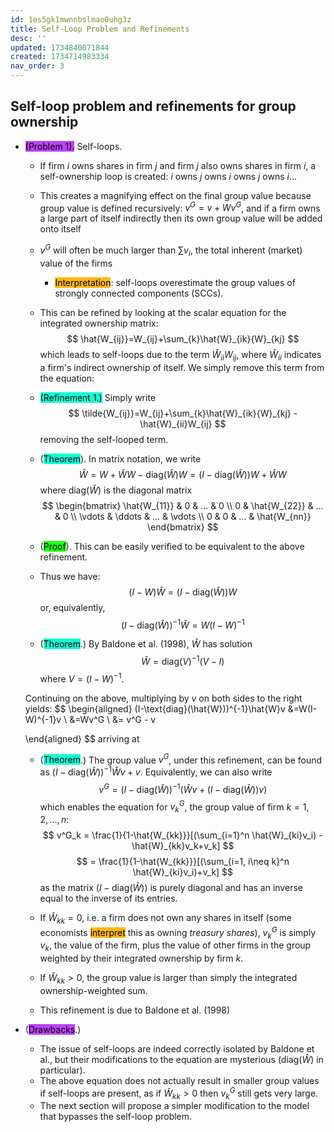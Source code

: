 ```yaml
---
id: 1es5gk1mwnnbslmao0uhg3z
title: Self-Loop Problem and Refinements
desc: ''
updated: 1734840071844
created: 1734714983334
nav_order: 3
---
```

## Self-loop problem and refinements for group ownership

- <span style="background-color: #bc42f5; color: black;">(Problem 1).</span> Self-loops.
    - If firm $i$ owns shares in firm $j$ and firm $j$ also owns shares in firm $i$, a self-ownership loop is created: $i$ owns $j$ owns $i$ owns $j$ owns $i$...
    - This creates a magnifying effect on the final group value because group value is defined recursively: $v^G=v+Wv^G$, and if a firm owns a large part of itself indirectly then its own group value will be added onto itself
    - $v^G$ will often be much larger than $\sum v_i$, the total inherent (market) value of the firms
        - <span style="background-color: #ffb812; color: black;">Interpretation</span>: self-loops overestimate the group values of strongly connected components (SCCs).
    - This can be refined by looking at the scalar equation for the integrated ownership matrix:
    $$
    \hat{W_{ij}}=W_{ij}+\sum_{k}\hat{W}_{ik}{W}_{kj}
    $$
    which leads to self-loops due to the term $\hat{W}_{ii}W_{ij}$, where $\hat{W}_{ii}$ indicates a firm's indirect ownership of itself. We simply remove this term from the equation:
    
    - <span style="background-color: #12ffd7; color: black;">(Refinement 1.)</span> Simply write 
    $$
    \tilde{W_{ij}}=W_{ij}+\sum_{k}\hat{W}_{ik}{W}_{kj} -\hat{W}_{ii}W_{ij}
    $$
    removing the self-looped term. 
    - (<span style="background-color: #12ffd7; color: black;">Theorem</span>). In matrix notation, we write 
    $$\hat{W}=W+\hat{W}W-\text{diag}(\hat{W})W=(I-\text{diag}(\hat{W}))W+\hat{W}W$$
    where $\text{diag}(\hat{W})$ is the diagonal matrix
    $$
    \begin{bmatrix}
    \hat{W_{11}} & 0 & ... & 0 \\
    0 & \hat{W_{22}} & ... & 0 \\
    \vdots & \ddots & ... & \vdots \\
    0 & 0 & ... & \hat{W_{nn}}
    \end{bmatrix}
    $$
    - (<span style="background-color: #1eff12; color: black;">Proof</span>). This can be easily verified to be equivalent to the above refinement. 
    - Thus we have:
    $$
    (I-W)\hat{W}=(I-\text{diag}(\hat{W}))W
    $$
    or, equivalently,
    $$
    (I-\text{diag}(\hat{W}))^{-1}\hat{W}=W(I-W)^{-1}
    $$
    - (<span style="background-color: #12ffd7; color: black;">Theorem</span>.) By Baldone et al. (1998), $\hat{W}$ has solution
    $$
    \hat{W} = \text{diag}(V)^{-1}(V-I)
    $$
    where $V = (I-W)^{-1}$.

    Continuing on the above, multiplying by $v$ on both sides to the right yields:
    $$
    \begin{aligned}
        (I-\text{diag}(\hat{W}))^{-1}\hat{W}v
        &=W(I-W)^{-1}v \\
        &=Wv^G \\
        &= v^G - v

    \end{aligned}
    $$
    arriving at
    - (<span style="background-color: #12ffd7; color: black;">Theorem</span>.) The group value $v^G$, under this refinement, can be found as $(I-\text{diag}(\hat{W}))^{-1}\hat{W}v + v$. Equivalently, we can also write
    $$
    v^G=(I-\text{diag}(\hat{W}))^{-1}(\hat{W}v+(I-\text{diag}(\hat{W}))v)
    $$
    which enables the equation for $v_k^G$, the group value of firm $k = 1, 2, ..., n$:
    $$
    v^G_k = \frac{1}{1-\hat{W_{kk}}}[(\sum_{i=1}^n \hat{W}_{ki}v_i) - \hat{W}_{kk}v_k+v_k]
    $$
    $$ = \frac{1}{1-\hat{W_{kk}}}[(\sum_{i=1, i\neq k}^n \hat{W}_{ki}v_i)+v_k]
    $$
    as the matrix $(I-\text{diag}(\hat{W}))$ is purely diagonal and has an inverse equal to the inverse of its entries. 

    - If $\hat{W}_{kk}=0$, i.e. a firm does not own any shares in itself (some economists <span style="background-color: #ffb812; color: black;">interpret</span> this as owning *treasury shares*), $v_k^G$ is simply $v_k$, the value of the firm, plus the value of other firms in the group weighted by their integrated ownership by firm $k$.
    - If $\hat{W}_{kk}> 0$, the group value is larger than simply the integrated ownership-weighted sum. 
    - This refinement is due to Baldone et al. (1998)
- (<span style="background-color: #bc42f5; color: black;">Drawbacks</span>.)
    - The issue of self-loops are indeed correctly isolated by Baldone et al., but their modifications to the equation are mysterious ($\text{diag}(\hat{W})$ in particular).
    - The above equation does not actually result in smaller group values if self-loops are present, as if $\hat{W}_{kk}>0$ then $v_k^G$ still gets very large.
    - The next section will propose a simpler modification to the model that bypasses the self-loop problem.